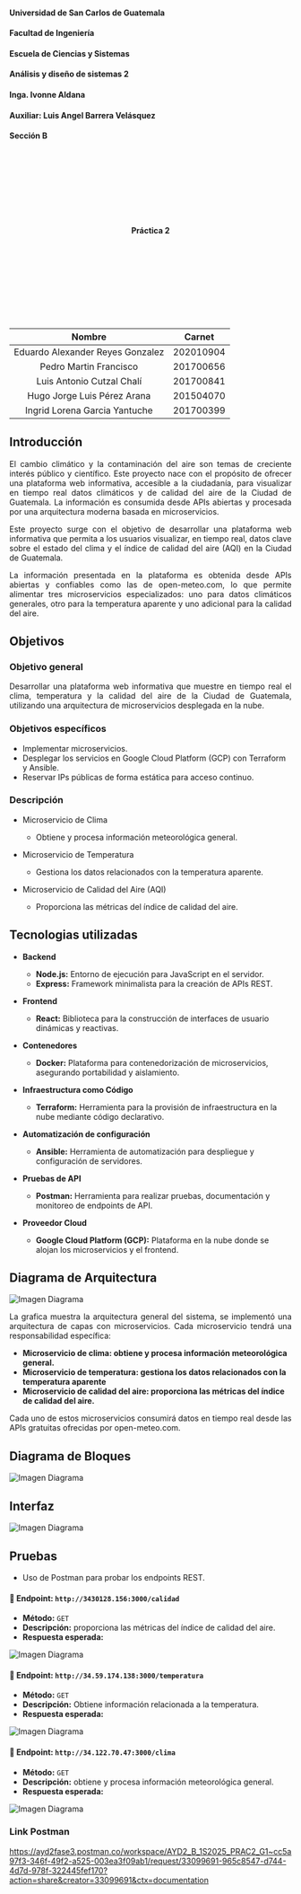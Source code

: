 #### Universidad de San Carlos de Guatemala
#### Facultad de Ingeniería
#### Escuela de Ciencias y Sistemas
#### Análisis y diseño de sistemas 2
#### Inga. Ivonne Aldana
#### Auxiliar: Luis Angel Barrera Velásquez
#### Sección B
<br><br><br><br><br><br><br>
<p style="text-align: center;"><strong> Práctica 2<br>  <br>
</strong></p>
<br><br><br><br><br><br><br>

| Nombre                              | Carnet    |
| :---:                               |  :----:   |
| Eduardo Alexander Reyes Gonzalez    | 202010904 |
| Pedro Martin Francisco              | 201700656 |
| Luis Antonio Cutzal Chalí           | 201700841 |
| Hugo Jorge Luis Pérez Arana         | 201504070 |
| Ingrid Lorena Garcia Yantuche       | 201700399 |

## Introducción
<style>
p { text-align: justify; }
</style>
El cambio climático y la contaminación del aire son temas de creciente interés público y científico. Este proyecto nace con el propósito de ofrecer una plataforma web informativa, accesible a la ciudadanía, para visualizar en tiempo real datos climáticos y de calidad del aire de la Ciudad de Guatemala. La información es consumida desde APIs abiertas y procesada por una arquitectura moderna basada en microservicios.

Este proyecto surge con el objetivo de desarrollar una plataforma web informativa que permita a los usuarios visualizar, en tiempo real, datos clave sobre el estado del clima y el índice de calidad del aire (AQI) en la Ciudad de Guatemala.

La información presentada en la plataforma es obtenida desde APIs abiertas y confiables como las de open-meteo.com, lo que permite alimentar tres microservicios especializados: uno para datos climáticos generales, otro para la temperatura aparente y uno adicional para la calidad del aire. 


## Objetivos
### Objetivo general
Desarrollar una plataforma web informativa que muestre en tiempo real el clima, temperatura y la calidad del aire de la Ciudad de Guatemala, utilizando una arquitectura de microservicios desplegada en la nube.

### Objetivos específicos
- Implementar microservicios.
- Desplegar los servicios en Google Cloud Platform (GCP) con Terraform y Ansible.
- Reservar IPs públicas de forma estática para acceso continuo.


### Descripción

- Microservicio de Clima
  - Obtiene y procesa información meteorológica general.

- Microservicio de Temperatura
  - Gestiona los datos relacionados con la temperatura aparente.

- Microservicio de Calidad del Aire (AQI)
  - Proporciona las métricas del índice de calidad del aire.

## Tecnologias utilizadas
- **Backend**
  - **Node.js:** Entorno de ejecución para JavaScript en el servidor.
  - **Express:** Framework minimalista para la creación de APIs REST.

- **Frontend**
  - **React:** Biblioteca para la construcción de interfaces de usuario dinámicas y reactivas.

- **Contenedores**
  - **Docker:** Plataforma para contenedorización de microservicios, asegurando portabilidad y aislamiento.

- **Infraestructura como Código**
  - **Terraform:** Herramienta para la provisión de infraestructura en la nube mediante código declarativo.

- **Automatización de configuración**
  - **Ansible:** Herramienta de automatización para despliegue y configuración de servidores.

- **Pruebas de API**
  - **Postman:** Herramienta para realizar pruebas, documentación y monitoreo de endpoints de API.

- **Proveedor Cloud**
  - **Google Cloud Platform (GCP):** Plataforma en la nube donde se alojan los microservicios y el frontend.

## Diagrama de Arquitectura

![Imagen Diagrama](img/Diagrama.png)

La grafica muestra la arquitectura general del sistema, se implementó una arquitectura de capas con microservicios. Cada microservicio tendrá una responsabilidad específica:

- **Microservicio de clima: obtiene y procesa información meteorológica general.**
- **Microservicio de temperatura: gestiona los datos relacionados con la temperatura aparente**
- **Microservicio de calidad del aire: proporciona las métricas del índice de calidad del aire.**


Cada uno de estos microservicios consumirá datos en tiempo real desde las APIs gratuitas
ofrecidas por open-meteo.com.

## Diagrama de Bloques
![Imagen Diagrama](img/Diagrama_bloques.png)


## Interfaz

![Imagen Diagrama](img/front.jpeg)
## Pruebas

  - Uso de Postman para probar los endpoints REST.


#### 🔹 Endpoint: `http://3430128.156:3000/calidad`
- **Método:** `GET`
- **Descripción:** proporciona las métricas del índice de calidad del aire.
- **Respuesta esperada:**

![Imagen Diagrama](img/p1.jpeg)


#### 🔹 Endpoint: `http://34.59.174.138:3000/temperatura`
- **Método:** `GET`
- **Descripción:** Obtiene información relacionada a la temperatura.
- **Respuesta esperada:**

![Imagen Diagrama](img/p2.jpeg)


#### 🔹 Endpoint: `http://34.122.70.47:3000/clima`
- **Método:** `GET`
- **Descripción:** obtiene y procesa información meteorológica general.
- **Respuesta esperada:**

![Imagen Diagrama](img/p3.jpeg)

###  Link Postman

https://ayd2fase3.postman.co/workspace/AYD2_B_1S2025_PRAC2_G1~cc5a97f3-346f-49f2-a525-003ea3f09ab1/request/33099691-965c8547-d744-4d7d-978f-322445fef170?action=share&creator=33099691&ctx=documentation
